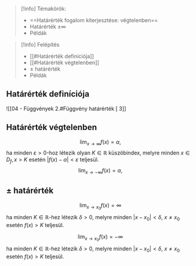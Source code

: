 > [!info] Témakörök:
> - ==Határérték fogalom kiterjesztése: végtelenben==
> - Határérték $\pm\infty$
> - Példák

> [!info] Felépítés
> -  [[#Határérték definíciója]]
> - [[#Határérték végtelenben]]
> - $\pm$ határérték
> - Példák
## Határérték definíciója
![[04 - Függvények 2.#Függvény határérték [ 3]]
## Határérték végtelenben
$$\lim_{x\to\infty}f(x)=\alpha,$$
ha minden $\varepsilon>0$-hoz létezik olyan $K\in\mathbb{R}$ küszöbindex, melyre minden $x\in D_f, x>K$ esetén $|f(x)-\alpha|<\varepsilon$ teljesül.
$$\lim_{x\to-\infty}f(x)=\alpha,$$
## $\pm$ határérték
$$\lim_{x\to x_0}f(x)=\infty$$
ha minden $K\in\mathbb{R}$-hez létezik $\delta>0$, melyre minden $|x-x_0|<\delta$, $x≠x_0$ esetén $f(x)>K$ teljesül.

$$\lim_{x\to x_0}f(x)=-\infty$$
ha minden $K\in\mathbb{R}$-hez létezik $\delta>0$, melyre minden $|x-x_0|<\delta$, $x≠x_0$ esetén $f(x)>K$ teljesül.
